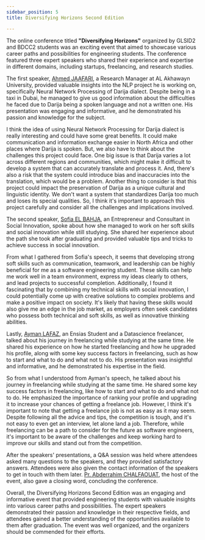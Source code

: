 ```yaml
---
sidebar_position: 5
title: Diversifying Horizons Second Edition

---
```


The online conference titled **"Diversifying Horizons"** organized by GLSID2 and BDCC2 students was an exciting event that aimed to showcase various career paths and possibilities for engineering students. The conference featured three expert speakers who shared their experience and expertise in different domains, including startups, freelancing, and research studies.

The first speaker, [Ahmed JAAFARI](https://www.linkedin.com/in/ahmedjaafari/), a Research Manager at AL Akhawayn University, provided valuable insights into the NLP project he is working on, specifically Neural Network Processing of Darija dialect. Despite being in a taxi in Dubai, he managed to give us good information about the difficulties he faced due to Darija being a spoken language and not a written one. His presentation was engaging and informative, and he demonstrated his passion and knowledge for the subject.

I think the idea of using Neural Network Processing for Darija dialect is really interesting and could have some great benefits. It could make communication and information exchange easier in North Africa and other places where Darija is spoken. But, we also have to think about the challenges this project could face. One big issue is that Darija varies a lot across different regions and communities, which might make it difficult to develop a system that can accurately translate and process it. And, there's also a risk that the system could introduce bias and inaccuracies into the translation, which would be a problem. Another thing to consider is that this project could impact the preservation of Darija as a unique cultural and linguistic identity. We don't want a system that standardizes Darija too much and loses its special qualities. So, I think it's important to approach this project carefully and consider all the challenges and implications involved.

The second speaker, [Sofia EL BAHJA](https://www.linkedin.com/in/sophia-el-bahja/), an Entrepreneur and Consultant in Social Innovation, spoke about how she managed to work on her soft skills and social innovation while still studying. She shared her experience about the path she took after graduating and provided valuable tips and tricks to achieve success in social innovation.

From what I gathered from Sofia's speech, it seems that developing strong soft skills such as communication, teamwork, and leadership can be highly beneficial for me as a software engineering student. These skills can help me work well in a team environment, express my ideas clearly to others, and lead projects to successful completion. Additionally, I found it fascinating that by combining my technical skills with social innovation, I could potentially come up with creative solutions to complex problems and make a positive impact on society. It's likely that having these skills would also give me an edge in the job market, as employers often seek candidates who possess both technical and soft skills, as well as innovative thinking abilities.

Lastly, [Ayman LAFAZ](https://www.linkedin.com/in/ayman-lafaz/), an Ensias Student and a Datascience freelancer, talked about his journey in freelancing while studying at the same time. He shared his experience on how he started freelancing and how he upgraded his profile, along with some key success factors in freelancing, such as how to start and what to do and what not to do. His presentation was insightful and informative, and he demonstrated his expertise in the field.

So from what I understood from Ayman's speech, he talked about his journey in freelancing while studying at the same time. He shared some key success factors in freelancing, like how to start and what to do and what not to do. He emphasized the importance of ranking your profile and upgrading it to increase your chances of getting a freelance job. However, I think it's important to note that getting a freelance job is not as easy as it may seem. Despite following all the advice and tips, the competition is tough, and it's not easy to even get an interview, let alone land a job. Therefore, while freelancing can be a path to consider for the future as software engineers, it's important to be aware of the challenges and keep working hard to improve our skills and stand out from the competition.

After the speakers' presentations, a Q&A session was held where attendees asked many questions to the speakers, and they provided satisfactory answers. Attendees were also given the contact information of the speakers to get in touch with them later. [Pr. Abderrahim CHALFAOUAT](https://www.linkedin.com/in/abderrahimchalfaouat/), the host of the event, also gave a closing word, concluding the conference.

Overall, the Diversifying Horizons Second Edition was an engaging and informative event that provided engineering students with valuable insights into various career paths and possibilities. The expert speakers demonstrated their passion and knowledge in their respective fields, and attendees gained a better understanding of the opportunities available to them after graduation. The event was well organized, and the organizers should be commended for their efforts.